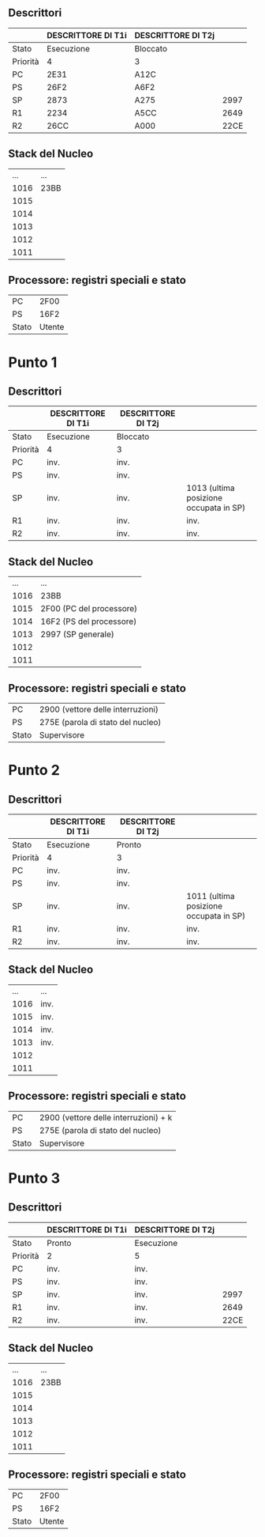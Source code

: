 ## Descrittori 
|  | DESCRITTORE DI T1i | DESCRITTORE DI T2j | |
| ------- | ----------- | ------------------  | ---- |
| Stato  | Esecuzione | Bloccato | |
| Priorità | 4 | 3 | |
| PC | 2E31 | A12C | |
| PS | 26F2 | A6F2 | |
| SP | 2873 | A275 | 2997 |
| R1 | 2234 | A5CC | 2649 |
| R2 | 26CC | A000 | 22CE |

## Stack del Nucleo
|  | |
| --- | --- |
| ... | ... |
| 1016 | 23BB |
| 1015 | |
| 1014 | |
| 1013 | |
| 1012 | |
| 1011 | |

## Processore: registri speciali e stato
| | | 
| -- | -- |
| PC | 2F00 |
| PS | 16F2 |
| Stato | Utente |

# Punto 1
## Descrittori 
|  | DESCRITTORE DI T1i | DESCRITTORE DI T2j | |
| ------- | ----------- | ------------------  | ---- |
| Stato  | Esecuzione | Bloccato | |
| Priorità | 4 | 3 | |
| PC | inv. | inv. | |
| PS | inv. | inv. | |
| SP | inv. | inv. | 1013 (ultima posizione occupata in SP) |
| R1 | inv. | inv. | inv. |
| R2 | inv. | inv. | inv. |

## Stack del Nucleo
|  | |
| --- | --- |
| ... | ... |
| 1016 | 23BB |
| 1015 | 2F00 (PC del processore) |
| 1014 | 16F2 (PS del processore) |
| 1013 | 2997 (SP generale) |
| 1012 | |
| 1011 | |

## Processore: registri speciali e stato
| | | 
| -- | -- |
| PC | 2900 (vettore delle interruzioni) |
| PS | 275E (parola di stato del nucleo) |
| Stato | Supervisore |

# Punto 2
## Descrittori 
|  | DESCRITTORE DI T1i | DESCRITTORE DI T2j | |
| ------- | ----------- | ------------------  | ---- |
| Stato  | Esecuzione | Pronto | |
| Priorità | 4 | 3 | |
| PC | inv. | inv. | |
| PS | inv. | inv. | |
| SP | inv. | inv. | 1011 (ultima posizione occupata in SP) |
| R1 | inv. | inv. | inv. |
| R2 | inv. | inv. | inv. |

## Stack del Nucleo
|  | |
| --- | --- |
| ... | ... |
| 1016 | inv. |
| 1015 | inv. |
| 1014 | inv. |
| 1013 | inv. |
| 1012 | |
| 1011 | |

## Processore: registri speciali e stato
| | | 
| -- | -- |
| PC | 2900 (vettore delle interruzioni) + k |
| PS | 275E (parola di stato del nucleo) |
| Stato | Supervisore |

# Punto 3
## Descrittori 
|  | DESCRITTORE DI T1i | DESCRITTORE DI T2j | |
| ------- | ----------- | ------------------  | ---- |
| Stato  | Pronto | Esecuzione | |
| Priorità | 2 | 5 | |
| PC | inv. | inv. | |
| PS | inv. | inv. | |
| SP | inv. | inv. | 2997 |
| R1 | inv. | inv. | 2649 |
| R2 | inv. | inv. | 22CE |

## Stack del Nucleo
|  | |
| --- | --- |
| ... | ... |
| 1016 | 23BB |
| 1015 | |
| 1014 | |
| 1013 | |
| 1012 | |
| 1011 | |

## Processore: registri speciali e stato
| | | 
| -- | -- |
| PC | 2F00 |
| PS | 16F2 |
| Stato | Utente |
